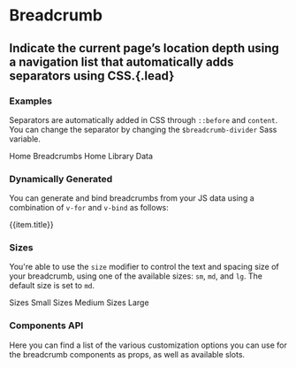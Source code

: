 # Breadcrumb
## Indicate the current page’s location depth using a navigation list that automatically adds separators using CSS.{.lead}

### Examples
Separators are automatically added in CSS through `::before` and `content`. You can change the separator by changing the `$breadcrumb-divider` Sass variable.

<i-code-preview title="Breadcrumbs Example">

<i-breadcrumb>
    <i-breadcrumb-item onclick="return false;">Home</i-breadcrumb-item>
    <i-breadcrumb-item active>Breadcrumbs</i-breadcrumb-item>
</i-breadcrumb>

<i-breadcrumb>
    <i-breadcrumb-item href="https://inkline.io" onclick="return false;">Home</i-breadcrumb-item>
    <i-breadcrumb-item href="https://inkline.io" onclick="return false;">Library</i-breadcrumb-item>
    <i-breadcrumb-item active>Data</i-breadcrumb-item>
</i-breadcrumb>

<template slot="html">

~~~html
<i-breadcrumb>
    <i-breadcrumb-item>Home</i-breadcrumb-item>
    <i-breadcrumb-item active>Breadcrumbs</i-breadcrumb-item>
</i-breadcrumb>
~~~
~~~html
<i-breadcrumb>
    <i-breadcrumb-item href="/">Home</i-breadcrumb-item>
    <i-breadcrumb-item :to="{ name: 'docs' }">Library</i-breadcrumb-item>
    <i-breadcrumb-item active>Data</i-breadcrumb-item>
</i-breadcrumb>
~~~

</template>
</i-code-preview>

### Dynamically Generated
You can generate and bind breadcrumbs from your JS data using a combination of `v-for` and `v-bind` as follows:

<i-code-preview title="Dynamically Generated Breadcrumbs">

<i-breadcrumb>
    <i-breadcrumb-item v-bind="item" v-for="item in items" :key="item.title" onclick="return false;">{{item.title}}</i-breadcrumb-item>
</i-breadcrumb>

<template slot="html">
<div v-pre>

~~~html
<i-breadcrumb>
    <i-breadcrumb-item v-bind="item" v-for="item in items" :key="item.title">{{item.title}}</i-breadcrumb-item>
</i-breadcrumb>
~~~

</div>
</template>
<template slot="js">

~~~js
export default {
    data () {
        return {
            items: [
                { title: 'Home', href: '/' },
                { title: 'Components', to: 'components' },
                { title: 'Breadcrumbs', active: true }
            ]
        };
    }
};
~~~

</template>
</i-code-preview>


### Sizes
You're able to use the `size` modifier to control the text and spacing size of your breadcrumb, using one of the available sizes: `sm`, `md`, and `lg`. The default size is set to `md`.

<i-code-preview title="Breadcrumbs Sizes">

<i-breadcrumb size="sm">
    <i-breadcrumb-item href="/" onclick="return false;">Sizes</i-breadcrumb-item>
    <i-breadcrumb-item active>Small</i-breadcrumb-item>
</i-breadcrumb>
<i-breadcrumb size="md">
    <i-breadcrumb-item href="/" onclick="return false;">Sizes</i-breadcrumb-item>
    <i-breadcrumb-item active>Medium</i-breadcrumb-item>
</i-breadcrumb>
<i-breadcrumb size="lg">
    <i-breadcrumb-item href="/" onclick="return false;">Sizes</i-breadcrumb-item>
    <i-breadcrumb-item active>Large</i-breadcrumb-item>
</i-breadcrumb>

<template slot="html">

~~~html
<i-breadcrumb size="sm">
    <i-breadcrumb-item href="/">Sizes</i-breadcrumb-item>
    <i-breadcrumb-item active>Small</i-breadcrumb-item>
</i-breadcrumb>
~~~
~~~html
<i-breadcrumb size="md">
    <i-breadcrumb-item href="/">Sizes</i-breadcrumb-item>
    <i-breadcrumb-item active>Medium</i-breadcrumb-item>
</i-breadcrumb>
~~~
~~~html
<i-breadcrumb size="lg">
    <i-breadcrumb-item href="/">Sizes</i-breadcrumb-item>
    <i-breadcrumb-item active>Large</i-breadcrumb-item>
</i-breadcrumb>
~~~

</template>
</i-code-preview>


### Components API
Here you can find a list of the various customization options you can use for the breadcrumb components as props, as well as available slots.

<i-api-preview title="Breadcrumb API" expanded markup="i-breadcrumb" link="https://github.com/inkline/inkline/tree/master/packages/inkline/src/components/Breadcrumb">
    <template slot="props">
        <api-table>
            <api-table-row>
                <template slot="property">size</template>
                <template slot="description">Sets the size of the breadcrumb component.</template>
                <template slot="type"><code>String</code></template>
                <template slot="values"><code>sm</code>, <code>md</code>, <code>lg</code></template>
                <template slot="default"><code>md</code></template>
            </api-table-row>
        </api-table>
    </template>
    <template slot="slots">
        <api-table>
            <api-table-row>
                <template slot="slot">default</template>
                <template slot="description">Slot for breadcrumb default content.</template>
            </api-table-row>
        </api-table>
    </template>
</i-api-preview>

<i-api-preview title="Breadcrumb Item API" expanded markup="i-breadcrumb-item" link="https://github.com/inkline/inkline/tree/master/packages/inkline/src/components/BreadcrumbItem">
    <template slot="props">
        <api-table>
            <api-table-row>
                <template slot="property">active</template>
                <template slot="description">Sets the breadcrumb item component as active.</template>
                <template slot="type"><code>Boolean</code></template>
                <template slot="values"><code>true</code>, <code>false</code></template>
                <template slot="default"><code>false</code></template>
            </api-table-row>
            <api-table-row>
                <template slot="property">size</template>
                <template slot="description">Sets the size of the breadcrumb item component.</template>
                <template slot="type"><code>String</code></template>
                <template slot="values"><code>sm</code>, <code>md</code>, <code>lg</code></template>
                <template slot="default"><code>md</code></template>
            </api-table-row>
            <api-table-row>
                <template slot="property">href</template>
                <template slot="description">Treats the breadcrumb item component as an anchor.</template>
                <template slot="type"><code>String</code></template>
                <template slot="values"></template>
                <template slot="default"></template>
            </api-table-row>
            <api-table-row>
                <template slot="property">to</template>
                <template slot="description">Treats the breadcrumb item component as a <code>router-link</code>.</template>
                <template slot="type">Object</template>
                <template slot="values"></template>
                <template slot="default"></template>
            </api-table-row>
        </api-table>
    </template>
    <template slot="slots">
        <api-table>
            <api-table-row>
                <template slot="slot">default</template>
                <template slot="description">Slot for breadcrumb item default content.</template>
            </api-table-row>
        </api-table>
    </template>
</i-api-preview>
